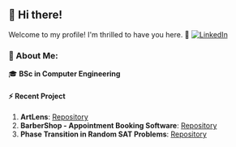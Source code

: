 ## 👋 Hi there!
Welcome to my profile! I'm thrilled to have you here. 🚀 [![LinkedIn](https://img.shields.io/badge/LinkedIn-%230077B5.svg?logo=linkedin&logoColor=white)](https://linkedin.com/in/andreaferritti)


### 💫 About Me:

🎓 **BSc in Computer Engineering**

#### ⚡ Recent Project
1. **ArtLens**: [Repository](https://github.com/ferritti/ArtLens)
2. **BarberShop - Appointment Booking Software**: [Repository](https://github.com/ferritti/BarberShop) 
3. **Phase Transition in Random SAT Problems**: [Repository](https://github.com/ferritti/SATPhaseTransition)
